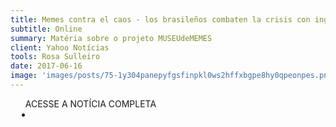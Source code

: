 ```yaml
---
title: Memes contra el caos - los brasileños combaten la crisis con ingenio
subtitle: Online
summary: Matéria sobre o projeto MUSEUdeMEMES
client: Yahoo Notícias
tools: Rosa Sulleiro
date: 2017-06-16
image: 'images/posts/75-1y304panepyfgsfinpkl0ws2hffxbgpe8hy0qpeonpes.png'
---
```




<div class="post__share"><ul class="share__list list-reset">ACESSE A NOTÍCIA COMPLETA<li class="share__item" style="margin-left: 10px"><a class="share__link share__facebook" style="background: #fa5657" href="https://es-us.noticias.yahoo.com/memes-caos-brasile%C3%B1os-combaten-crisis-ingenio-121038623.html" 
onclick=window.open(this.href, 'pop-up', 'left=20,top=20,width=500,height=500,toolbar=1,resizable=0'); return false;" title="Link" rel="nofollow"><i class="fa-solid fa-link"></i></a></li></ul></div>
<!-- <div class="gallery-box"><div class="gallery"><img src="/clipping/images/example-1.jpg" loading="lazy" alt="Project"><img src="/clipping/images/example-2.jpg" loading="lazy" alt="Project"></div><em>Gallery / <a href="https://www.freepik.com/" target="_blank">Freepic</a></em></div> -->